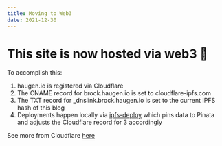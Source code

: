 ```yaml
---
title: Moving to Web3
date: 2021-12-30
---
```


# This site is now hosted via web3 :rocket:

To accomplish this:

1. haugen.io is registered via Cloudflare
2. The CNAME record for brock.haugen.io is set to cloudflare-ipfs.com
3. The TXT record for \_dnslink.brock.haugen.io is set to the current IPFS hash of this blog
4. Deployments happen locally via [ipfs-deploy](https://github.com/ipfs-shipyard/ipfs-deploy) which pins data to Pinata and adjusts the Cloudflare record for 3 accordingly

See more from Cloudflare [here](https://developers.cloudflare.com/distributed-web/ipfs-gateway/connecting-website)

